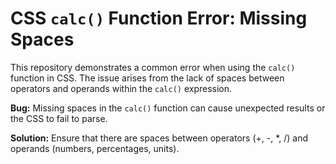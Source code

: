 # CSS `calc()` Function Error: Missing Spaces

This repository demonstrates a common error when using the `calc()` function in CSS.  The issue arises from the lack of spaces between operators and operands within the `calc()` expression.

**Bug:** Missing spaces in the `calc()` function can cause unexpected results or the CSS to fail to parse.

**Solution:** Ensure that there are spaces between operators (+, -, *, /) and operands (numbers, percentages, units).